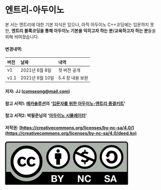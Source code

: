 # 엔트리-아두이노

본 서는 엔트리에 대한 기본 지식은 있으나, 아직 아두이노 C++코딩에는 입문하지 못한,  **엔트리 블록코딩을 통해 아두이노 기본을 익히고자 하는 분/교육하고자 하는 분**들을 위해 씌여졌습니다.



#### 변경내역:

| 버전 | 날짜 | 내역 |
| :--- | :--- | :--- |
| v1 | 2021년 6월 8일 | 첫 버전 공개 |
| v1.1 | 2021년 6월 10일 | 5.4 장 내용 보완 |

#### **저자**: JJ \([comseong@](mailto:comseong@gmail.com)[mail.com](mailto:comseong@gmail.com)\)

#### 참고 서적1: [메카솔루션](https://blog.naver.com/roboholic84)의 '[입문자를 위한 아두이노-엔트리 종결키트](https://playentry.org/rest/file/602f55c92f3a2e0050185ee7)'

#### 참고 서적2: 박필준님의 '[아두이노 시뮬레이터](https://wikidocs.net/book/2655)'

#### 저작권: [https://creativecommons.org/licenses/by-nc-sa/4.0/](https://creativecommons.org/licenses/by-nc-sa/4.0/deed.ko)

![](.gitbook/assets/image.png)

